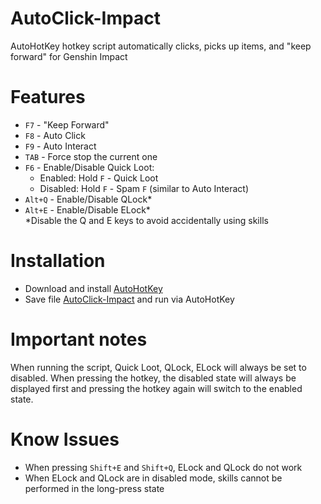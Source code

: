 # AutoClick-Impact
AutoHotKey hotkey script automatically clicks, picks up items, and "keep forward" for Genshin Impact
# Features
- `F7` - "Keep Forward"
- `F8` - Auto Click
- `F9` - Auto Interact
- `TAB` - Force stop the current one
- `F6` - Enable/Disable Quick Loot:
  - Enabled: Hold `F` - Quick Loot
  - Disabled: Hold `F` - Spam `F` (similar to Auto Interact)
- `Alt+Q` - Enable/Disable QLock*
- `Alt+E` - Enable/Disable ELock*\
*Disable the Q and E keys to avoid accidentally using skills
# Installation
- Download and install [AutoHotKey](https://www.autohotkey.com/)
- Save file [AutoClick-Impact](https://raw.githubusercontent.com/CleveTok3125/AutoClick-Impact/main/AutoClick-Impact.ahk) and run via AutoHotKey
# Important notes
When running the script, Quick Loot, QLock, ELock will always be set to disabled. When pressing the hotkey, the disabled state will always be displayed first and pressing the hotkey again will switch to the enabled state.
# Know Issues
- When pressing `Shift+E` and `Shift+Q`, ELock and QLock do not work
- When ELock and QLock are in disabled mode, skills cannot be performed in the long-press state
